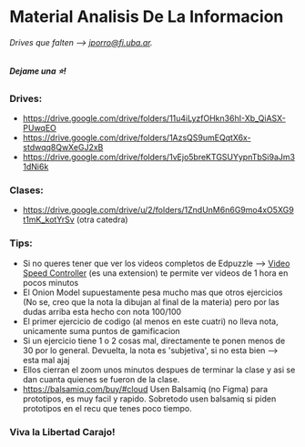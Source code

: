 # Material Analisis De La Informacion
###### Drives que falten --> jporro@fi.uba.ar.
##### Dejame una ⭐! 

### Drives:
* https://drive.google.com/drive/folders/11u4iLyzfOHkn36hI-Xb_QiASX-PUwqEO
* https://drive.google.com/drive/folders/1AzsQS9umEQqtX6x-stdwqq8QwXeGJ2xB
* https://drive.google.com/drive/folders/1vEjo5breKTGSUYypnTbSi9aJm31dNi6k

### Clases: 
* https://drive.google.com/drive/u/2/folders/1ZndUnM6n6G9mo4xO5XG9t1mK_kotYrSv (otra catedra)

### Tips:
- Si no queres tener que ver los videos completos de Edpuzzle --> [Video Speed Controller](https://chrome.google.com/webstore/detail/super-video-speed-control/chnccghejnflbccphgkncbmllhfljdfa) (es una extension) te permite ver videos de 1 hora en pocos minutos
- El Onion Model supuestamente pesa mucho mas que otros ejercicios (No se, creo que la nota la dibujan al final de la materia) pero por las dudas arriba esta hecho con nota 100/100
- El primer ejercicio de codigo (al menos en este cuatri) no lleva nota, unicamente suma puntos de gamificacion
- Si un ejercicio tiene 1 o 2 cosas mal, directamente te ponen menos de 30 por lo general. Devuelta, la nota es 'subjetiva', si no esta bien --> esta mal ajaj
- Ellos cierran el zoom unos minutos despues de terminar la clase y asi se dan cuanta quienes se fueron de la clase.
- https://balsamiq.com/buy/#cloud Usen Balsamiq (no Figma) para prototipos, es muy facil y rapido. Sobretodo usen balsamiq si piden prototipos en el recu que tenes poco tiempo.

### Viva la Libertad Carajo!
